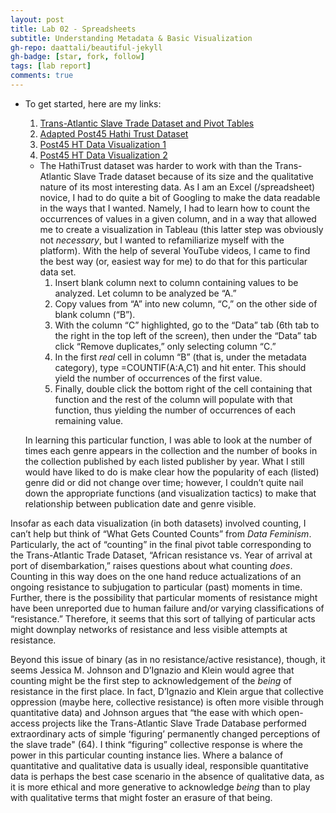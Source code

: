 ```yaml
---
layout: post
title: Lab 02 - Spreadsheets
subtitle: Understanding Metadata & Basic Visualization 
gh-repo: daattali/beautiful-jekyll
gh-badge: [star, fork, follow]
tags: [lab report]
comments: true
---
```


* To get started, here are my links:
	1. [Trans-Atlantic Slave Trade Dataset and Pivot Tables](https://docs.google.com/spreadsheets/d/1S7Qx0P612gnQgRt7em_t_sCeVKTv0OobmoQQ4yzo__k/edit?usp=sharing) 
	2. [Adapted Post45 Hathi Trust Dataset](https://docs.google.com/spreadsheets/d/1ZqSpvK2HPGVJ61b4N66-_MasC1Qru7lbYM0Rrk9RX-o/edit?usp=sharing)
	3. [Post45 HT Data Visualization 1](https://public.tableau.com/app/profile/micaela.donabella/viz/OccurencesofPublisherxDate/Sheet2?publish=yes)
	4. [Post45 HT Data Visualization 2](https://public.tableau.com/app/profile/micaela.donabella/viz/OccurencesofGenre/Sheet4?publish=yes)
  
  * The HathiTrust dataset was harder to work with than the Trans-Atlantic Slave Trade dataset because of its size and the qualitative nature of its most interesting data. As I am an Excel (/spreadsheet) novice, I had to do quite a bit of Googling to make the data readable in the ways that I wanted. Namely, I had to learn how to count the occurrences of values in a given column, and in a way that allowed me to create a visualization in Tableau (this latter step was obviously not *necessary*, but I wanted to refamiliarize myself with the platform). With the help of several YouTube videos, I came to find the best way (or, easiest way for me) to do that for this particular data set. 
	1. Insert blank column next to column containing values to be analyzed. Let column to be analyzed be “A.”
	2. Copy values from “A” into new column, “C,” on the other side of blank column (“B”).
	3. With the column “C” highlighted, go to the “Data” tab (6th tab to the right  in the top left of the screen), then under the “Data” tab click “Remove duplicates,” only selecting column “C.”
	4. In the first *real* cell in column “B” (that is, under the metadata category), type =COUNTIF(A:A,C1) and hit enter. This should yield the number of occurrences of the first value.  
	5. Finally, double click the bottom right of the cell containing that function and the rest of the column will populate with that function, thus yielding the number of occurrences of each remaining value. 
	
  In learning this particular function, I was able to look at the number of times each genre appears in the collection and the number of books in the collection published by each listed publisher by year. What I still would have liked to do is make clear how the popularity of each (listed) genre did or did not change over time; however, I couldn’t quite nail down the appropriate functions (and visualization tactics) to make that relationship between publication date and genre visible. 

Insofar as each data visualization (in both datasets) involved counting, I can’t help but think of “What Gets Counted Counts” from *Data Feminism*. Particularly, the act of “counting” in the final pivot table corresponding to the Trans-Atlantic Trade Dataset, “African resistance vs. Year of arrival at port of disembarkation,” raises questions about what counting *does*. Counting in this way does on the one hand reduce actualizations of an ongoing resistance to subjugation to particular (past) moments in time. Further, there is the possibility that particular moments of resistance might have been unreported due to human failure and/or varying classifications of “resistance.” Therefore, it seems that this sort of tallying of particular acts might downplay networks of resistance and less visible attempts at resistance. 

Beyond this issue of binary (as in no resistance/active resistance), though, it seems Jessica M. Johnson and D’Ignazio and Klein would agree that counting might be the first step to acknowledgement of the *being* of resistance in the first place. In fact, D’Ignazio and Klein argue that collective oppression (maybe here, collective resistance) is often more visible through quantitative data) and Johnson argues that “the ease with which open-access projects like the Trans-Atlantic Slave Trade Database performed extraordinary acts of simple ‘figuring’ permanently changed perceptions of the slave trade" (64). I think “figuring” collective response is where the power in this particular counting instance lies. Where a balance of quantitative and qualitative data is usually ideal, responsible quantitative data is perhaps the best case scenario in the absence of qualitative data, as it is more ethical and more generative to acknowledge *being* than to play with qualitative terms that might foster an erasure of that being. 
